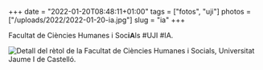 +++
date = "2022-01-20T08:48:11+01:00"
tags = ["fotos", "uji"]
photos = ["/uploads/2022/2022-01-20-ia.jpg"]
slug = "ia"
+++

Facultat de Ciències Humanes i Soc<span style="font-family: sans-serif; font-weight: bold;">iA</span>ls #UJI #IA.

<img alt="Detall del rètol de la Facultat de Ciències Humanes i Socials, Universitat Jaume I de Castelló." src="/uploads/2022/2022-01-20-ia.jpg">

